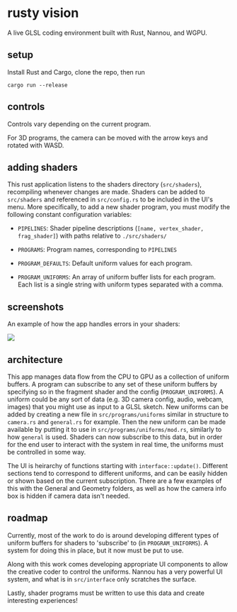 # rusty vision

A live GLSL coding environment built with Rust, Nannou, and WGPU.

## setup

Install Rust and Cargo, clone the repo, then run

```
cargo run --release
```

## controls

Controls vary depending on the current program.

For 3D programs, the camera can be moved with the arrow keys and rotated with WASD.

## adding shaders

This rust application listens to the shaders directory (`src/shaders`), recompiling whenever changes are made. Shaders can be added to `src/shaders` and referenced in `src/config.rs` to be included in the UI's menu. More specifically, to add a new shader program, you must modify the following constant configuration variables:

- `PIPELINES`: Shader pipeline descriptions (`[name, vertex_shader, frag_shader]`) with paths relative to `./src/shaders/`

- `PROGRAMS`: Program names, corresponding to `PIPELINES`

- `PROGRAM_DEFAULTS`: Default uniform values for each program.

- `PROGRAM_UNIFORMS`: An array of uniform buffer lists for each program. Each list is a single string with uniform types separated with a comma.

## screenshots

An example of how the app handles errors in your shaders:

![](images/screenshot.png)

## architecture

This app manages data flow from the CPU to GPU as a collection of uniform buffers. A program can subscribe to any set of these uniform buffers by specifying so in the fragment shader and the config (`PROGRAM_UNIFORMS`). A uniform could be any sort of data (e.g. 3D camera config, audio, webcam, images) that you might use as input to a GLSL sketch. New uniforms can be added by creating a new file in `src/programs/uniforms` similar in structure to `camera.rs` and `general.rs` for example. Then the new uniform can be made available by putting it to use in `src/programs/uniforms/mod.rs`, similarly to how `general` is used. Shaders can now subscribe to this data, but in order for the end user to interact with the system in real time, the uniforms must be controlled in some way.

The UI is heirarchy of functions starting with `interface::update()`. Different sections tend to correspond to different uniforms, and can be easily hidden or shown based on the current subscription. There are a few examples of this with the General and Geometry folders, as well as how the camera info box is hidden if camera data isn't needed.

## roadmap

Currently, most of the work to do is around developing different types of uniform buffers for shaders to 'subscribe' to (in `PROGRAM_UNIFORMS`). A system for doing this in place, but it now must be put to use.

Along with this work comes developing appropriate UI components to allow the creative coder to control the uniforms. Nannou has a very powerful UI system, and what is in `src/interface` only scratches the surface.

Lastly, shader programs must be written to use this data and create interesting experiences!
